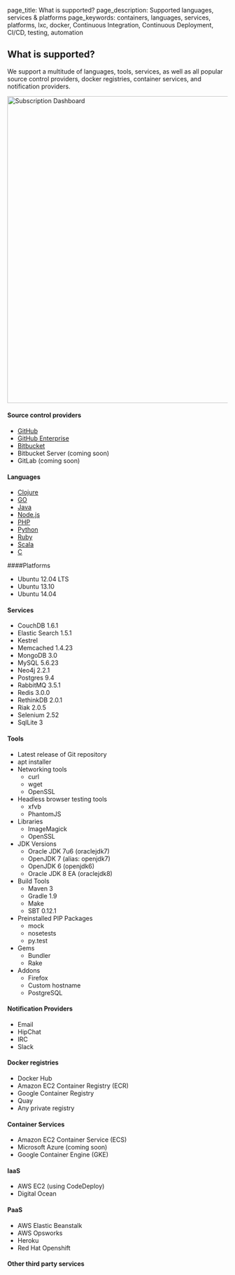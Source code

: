 page_title: What is supported?
page_description: Supported languages, services & platforms
page_keywords: containers, languages, services, platforms, lxc, docker, Continuous Integration, Continuous Deployment, CI/CD, testing, automation

## What is supported?

We support a multitude of languages, tools, services, as well as all popular source control providers, docker registries, container services, and notification providers.

<img src="../images/shippable_end2end.png" alt="Subscription Dashboard" style="width:700px;"/>


#### Source control providers
-  <a href="http://www.github.com" target="_blank">GitHub</a>
-  <a href="http://enterprise.github.com" target="_blank">GitHub Enterprise</a>
-  <a href="http://www.bitbucket.org" target="_blank">Bitbucket</a>
-   Bitbucket Server (coming soon)
-   GitLab (coming soon)

#### Languages

-  [Clojure](ci_languages/#clojure)
-  [GO](ci_languages/#go)
-  [Java](ci_languages/#java)
-  [Node.js](ci_languages/#node)
-  [PHP](ci_languages/#php)
-  [Python](ci_languages/#python)
-  [Ruby](ci_languages/#ruby)
-  [Scala](ci_languages/#scala)
-  [C](ci_languages/#c)

####Platforms
-  Ubuntu 12.04 LTS
-  Ubuntu 13.10
-  Ubuntu 14.04

#### Services
-  CouchDB 1.6.1
-  Elastic Search 1.5.1
-  Kestrel
-  Memcached 1.4.23
-  MongoDB 3.0
-  MySQL 5.6.23
-  Neo4j 2.2.1
-  Postgres 9.4
-  RabbitMQ 3.5.1
-  Redis 3.0.0
-  RethinkDB 2.0.1
-  Riak 2.0.5
-  Selenium 2.52
-  SqlLite 3

#### Tools
-   Latest release of Git repository
-   apt installer
-   Networking tools
    -   curl
    -   wget
    -   OpenSSL
-   Headless browser testing tools
    -   xfvb
    -   PhantomJS
-   Libraries
    -   ImageMagick
    -   OpenSSL
-   JDK Versions
    -   Oracle JDK 7u6 (oraclejdk7)
    -   OpenJDK 7 (alias: openjdk7)
    -   OpenJDK 6 (openjdk6)
    -   Oracle JDK 8 EA (oraclejdk8)
-   Build Tools
    -   Maven 3
    -   Gradle 1.9
    -   Make
    -   SBT 0.12.1
-   Preinstalled PIP Packages
    -   mock
    -   nosetests
    -   py.test
-   Gems
    -   Bundler
    -   Rake
-   Addons
    -   Firefox
    -   Custom hostname
    -   PostgreSQL


#### Notification Providers
- Email
- HipChat
- IRC
- Slack

#### Docker registries
- Docker Hub
- Amazon EC2 Container Registry (ECR)
- Google Container Registry
- Quay
- Any private registry

#### Container Services
- Amazon EC2 Container Service (ECS)
- Microsoft Azure (coming soon)
- Google Container Engine (GKE)

#### IaaS
- AWS EC2 (using CodeDeploy)
- Digital Ocean

#### PaaS
- AWS Elastic Beanstalk
- AWS Opsworks
- Heroku
- Red Hat Openshift

#### Other third party services

